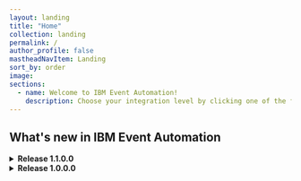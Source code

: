 ```yaml
---
layout: landing
title: "Home"
collection: landing
permalink: /
author_profile: false
mastheadNavItem: Landing
sort_by: order
image:
sections:
  - name: Welcome to IBM Event Automation!
    description: Choose your integration level by clicking one of the following links.
---
```


<div class = h2_landing><h2>What's new in IBM Event Automation</h2>

<details class="details">
  <summary><b>Release 1.1.0.0</b></summary>
  <p><a href="support/licensing/#ibm-event-automation-license-information">See license information.</a></p>
  <div class="release-info">
  <!-- Assisted by WCA@IBM -->
    <h3>Event Streams</h3>
    <h4>11.5.2 - what's new:</h4>
    <ul>
      <li>Enhanced Kafka topic management</li>
      <li>Support for Kubernetes 1.31</li>
      <li>Security and bug fixes</li>
    </ul>
    <h4>11.5.1 - what's new:</h4>
    <ul>
      <li>Enhanced Kafka topic management</li>
      <li>Enhanced topic list with status</li>
      <li>Support for Red Hat OpenShift Container Platform 4.17</li>
      <li>Kafka version upgraded to 3.8.0</li>
      <li>Apicurio version updated to 2.6.5.Final</li>
      <li>Security and bug fixes</li>
    </ul>
    <h4>11.5.0 - what's new:</h4>
    <ul>
      <li>Topic operator enhancements</li>
      <li>Apicurio version updated to 2.6.2.Final</li>
      <li>Kafka version upgraded to 3.7.1</li>
      <li>Security and bug fixes</li>
    </ul>
    <h3>Event Endpoint Management</h3>
    <h4>11.4.1 - what's new:</h4>
    <ul>
      <li>Add Kafka topics and clusters manually</li>
      <li>Support for Mutual TLS</li>
      <li>Security and bug fixes</li>
    </ul>
    <h4>11.4.0 - what's new:</h4>
    <ul>
      <li>Deprecation of support for Event Gateway instances from Event Endpoint Management version 11.2.0 and earlier</li>
      <li>Support for Kubernetes 1.31</li>
      <li>Security and bug fixes</li>
    </ul>
    <h4>11.3.2 - what's new:</h4>
    <ul>
      <li>Support for Red Hat OpenShift Container Platform 4.17</li>
      <li>Security and bug fixes</li>
    </ul>
    <h4>11.3.1 - what's new:</h4>
    <ul>
      <li>Exporting metrics</li>
      <li>Security and bug fixes</li>
    </ul>
    <h4>11.3.0 - what's new:</h4>
    <ul>
      <li>Set quotas for applications to protect your clusters</li>
      <li>New roles to use with Keycloak provided by IBM Cloud Pak for Integration</li>
      <li>Hostname verification is now enabled by default</li>
      <li>Support for IBM z13 (s390x) is removed</li>
      <li>Security and bug fixes</li>
    </ul>
    <h3>Event Processing</h3>
    <h4>1.2.4 - what's new:</h4>
    <ul>
      <li>API enrichment node: support for operations with arrays of primitive types</li>
      <li>Rename nodes directly from the canvas</li>
      <li>Duplicate and delete flows from within the canvas</li>
      <li>Security and bug fixes</li>
    </ul>
    <h4>1.2.3 - what's new:</h4>
    <ul>
      <li>Deploy flows that are customized for production or test environments</li>
      <li>You can now edit flow details and export flows from within the canvas</li>
      <li>Support for Kubernetes 1.31</li>
      <li>Security and bug fixes</li>
    </ul>
    <h4>1.2.2 - what's new:</h4>
    <ul>
      <li>Use your Flink SQL with custom nodes</li>
      <li>Event Processing add-on for IBM Cloud Pak for Integration</li>
      <li>Support for Red Hat OpenShift Container Platform 4.17</li>
      <li>Security and bug fixes</li>
    </ul>
    <h4>1.2.1 - what's new:</h4>
    <ul>
      <li>Security and bug fixes</li>
    </ul>
    <h4>1.2.0 - what's new:</h4>
    <ul>
      <li>Map key and headers into properties</li>
      <li>Flink version updated to 1.19.1</li>
      <li>Updates to supported Kubernetes versions</li>
      <li>Support for IBM z13 (s390x) is removed</li>
      <li>Security and bug fixes</li>
    </ul>
  </div>
</details>

<details class=details>
  <summary><b>Release 1.0.0.0</b></summary>
  <p><a href="support/licensing/#ibm-event-automation-license-information">See license information.</a></p>
  <div class="release-info">
  <!-- Assisted by WCA@IBM -->
    <h3>Event Streams</h3>
    <h4>11.4.0 - what's new:</h4>
    <ul>
      <li>IBM support for MongoDB source and the MongoDB sink connector</li>
      <li>Support for Red Hat OpenShift Container Platform 4.16</li>
      <li>OpenShift only: Monitoring dashboard is now supported with all authentication mechanisms</li>
      <li>Kafka version upgraded to 3.7.0</li>
      <li>Apicurio version updated to 2.5.11</li>
      <li>Updates to supported Kubernetes versions</li>
      <li>Support for IBM Power8 systems (ppc64le) is removed</li>
      <li>Support for IBM z13 (s390x) is removed</li>
      <li>Security and bug fixes</li>
    </ul>
    <h4>11.3.2 - what's new:</h4>
    <ul>
      <li>IBM Support for the Amazon S3 sink connector</li>
      <li>IBM Support for the FilePulse connector</li>
      <li>IBM Support for additional databases when using the JDBC sink connector</li>
      <li>Support for Red Hat OpenShift Container Platform 4.15</li>
      <li>Support for Kubernetes 1.29</li>
      <li>Apicurio version updated to 2.5.10.Final</li>
      <li>Security and bug fixes</li>
    </ul>
    <h4>11.3.1 - what's new:</h4>
    <ul>
      <li>Support for MQ message descriptor in the IBM MQ sink connector v2</li>
      <li>IBM support for Oracle (Debezium) source connector</li>
      <li>Share your topics with Event Endpoint Management</li>
      <li>Kafka version upgraded to 3.6.1</li>
      <li>Apicurio version updated to 2.5.8.Final</li>
      <li>Security and bug fixes</li>
    </ul>
    <h4>11.3.0 - what's new:</h4>
    <ul>
      <li>IBM supported JDBC sink connector</li>
      <li>Event Streams UI authentication with Keycloak</li>
      <li>Removal of RunAs authorizer</li>
      <li>Apicurio version updated to 2.5.0.Final</li>
      <li>Enhanced security with TLS 1.3</li>
      <li>Providing external CA certificates for overrides</li>
      <li>Audit trail for Kafka</li>
      <li>Removal of Grafana provided by IBM Cloud Pak foundational services</li>
      <li>Support for Red Hat OpenShift Container Platform 4.14</li>
      <li>Security and bug fixes</li>
    </ul>
    <h4>11.2.5 - what's new:</h4>
    <ul>
      <li>Back up and restore your Event Streams static configurations</li>
      <li>Apicurio version updated to 2.4.12.Final</li>
      <li>Security and bug fixes</li>
    </ul>
    <h4>11.2.4 - what's new:</h4>
    <ul>
      <li>Additional IBM supported connectors: IBM MQ connectors v2</li>
      <li>Apicurio version updated to 2.4.7</li>
      <li>Support for Kubernetes 1.28</li>
      <li>Security and bug fixes</li>
    </ul>
    <h4>11.2.3 - what's new:</h4>
    <ul>
      <li>Kafka version upgraded to 3.5.1</li>
      <li>IBM support for JDBC sink connector</li>
      <li>Security and bug fixes</li>
    </ul>
    <h4>11.2.2 - what's new:</h4>
    <ul>
      <li>Add your connectors with kaniko builder</li>
      <li>Security and bug fixes</li>
    </ul>
    <h4>11.2.1 - what's new:</h4>
    <ul>
      <li>Apicurio version updated to 2.4.3</li>
      <li>Updated resource requirements in production samples</li>
      <li>Support for Kubernetes 1.27</li>
      <li>Security and bug fixes</li>
    </ul>
    <h4>11.2.0 - what's new:</h4>
    <ul>
      <li>Support for other Kubernetes platforms in addition to Red Hat OpenShift</li>
      <li>IBM Cloud Pak foundational services is optional on Red Hat OpenShift Container Platform</li>
      <li>Requirement for setting license ID</li>
      <li>Support for StrimziPodSets</li>
      <li>Support for jmxtrans removed</li>
      <li>Security and bug fixes</li>
      <li>CASE bundle version is 3.2.0</li>
    </ul>
    <h3>Event Endpoint Management</h3>
    <h4>11.2.3 - what's new:</h4>
    <ul>
      <li>New security controls for the Event Gateway</li>
      <li>Security and bug fixes</li>
    </ul>
    <h4>11.2.2 - what's new:</h4>
    <ul>
      <li>Security and bug fixes</li>
    </ul>
    <h4>11.2.1 - what's new:</h4>
    <ul>
      <li>Authenticate with Keycloak provided by IBM Cloud Pak for Integration</li>
      <li>Support for JSON schemas</li>
      <li>Changes to the backup label</li>
      <li>Explaining multi-form management</li>
      <li>Security and bug fixes</li>
    </ul>
    <h4>11.2.0 - what's new:</h4>
    <ul>
      <li>Support for Red Hat OpenShift Container Platform 4.16</li>
      <li>Updates to supported Kubernetes versions</li>
      <li>Security and bug fixes</li>
    </ul>
    <h4>11.1.5 - what's new:</h4>
    <ul>
      <li>Produce events</li>
      <li>Security and bug fixes</li>
    </ul>
    <h4>11.1.4 - what's new:</h4>
    <ul>
      <li>Updates to publish options</li>
      <li>Support for Red Hat OpenShift Container Platform 4.15</li>
      <li>Support for Kubernetes 1.29</li>
      <li>Security and bug fixes</li>
    </ul>
    <h4>11.1.3 - what's new:</h4>
    <ul>
      <li>Support for Linux on IBM Z</li>
      <li>Security and bug fixes</li>
    </ul>
    <h4>11.1.2 - what's new:</h4>
    <ul>
      <li>New controls for options</li>
      <li>Support for exporting as AsyncAPI 3.0</li>
      <li>Security and bug fixes</li>
    </ul>
    <h4>11.1.1 - what's new:</h4>
    <ul>
      <li>Options for topics</li>
      <li>Approval control</li>
      <li>Security and bug fixes</li>
    </ul>
    <h4>11.1.0 - what's new:</h4>
    <ul>
      <li>Event Endpoint Management Admin API</li>
      <li>Support for IBM API Connect in non-IBM Cloud Pak for Integration deployments</li>
      <li>Support for Red Hat OpenShift Container Platform 4.14</li>
      <li>Security and bug fixes</li>
    </ul>
    <h4>11.0.5 - what's new:</h4>
    <ul>
      <li>Security and bug fixes</li>
    </ul>
    <h4>11.0.4 - what's new:</h4>
    <ul>
      <li>Support for other Kubernetes platforms in addition to Red Hat OpenShift</li>
      <li>Security and bug fixes</li>
    </ul>
    <h4>11.0.3 - what's new:</h4>
    <ul>
      <li>Catalog search</li>
      <li>Security and bug fixes</li>
    </ul>
    <h4>11.0.2 - what's new:</h4>
    <ul>
      <li>Subscription management</li>
      <li>Security and bug fixes</li>
    </ul>
    <h4>11.0.1 - what's new:</h4>
    <ul>
      <li>Security and bug fixes</li>
    </ul>
    <h4>11.0.0 - what's new:</h4>
    <ul>
      <li>Event Endpoint Management 11.0.0 simplifies how users can discover, socialize, and use events in your
        organization. This release also makes Event Endpoint Management a stand-alone capability, meaning it no longer
        requires an instance of IBM API Connect instance to be deployed.</li>
      <li>Simpler socialization with enhanced UI</li>
      <li>Integration with IBM API Connect</li>
      <li>Simpler installation</li>
      <li>Gateway groups</li>
    </ul>
    <h3>Event Processing</h3>
    <h4>1.1.9 - what's new:</h4>
    <ul>
      <li>Tree view for event properties</li>
      <li>Support for Red Hat OpenShift Container Platform 4.16</li>
      <li>Security and bug fixes</li>
    </ul>
    <h4>1.1.8 - what's new:</h4>
    <ul>
      <li>Support for events with complex array properties</li>
      <li>Event source node does not process uncommitted events from Kafka topics</li>
      <li>Flink user-defined functions (UDFs) in the exported SQL</li>
      <li>Security and bug fixes</li>
    </ul>
    <h4>1.1.7 - what's new:</h4>
    <ul>
      <li>Auto-detection of a topic message format in the event source node</li>
      <li>Processor node: Unpack arrays</li>
      <li>Enrichment node: API</li>
      <li>Support for Kubernetes 1.30</li>
      <li>Security and bug fixes</li>
    </ul>
    <h4>1.1.5 - what's new:</h4>
    <ul>
      <li>Support for Avro schemas that use a schema registry</li>
      <li>Support for Linux on IBM Z</li>
      <li>Security and bug fixes</li>
    </ul>
    <h4>1.1.4 - what's new:</h4>
    <ul>
      <li>Secure communication with Flink deployments</li>
      <li>Support for events with primitive array properties</li>
      <li>Support for Red Hat OpenShift Container Platform 4.15</li>
      <li>Support for Kubernetes 1.29</li>
      <li>Apache Flink updated to 1.18.1</li>
      <li>Security and bug fixes</li>
    </ul>
    <h4>1.1.3 - what's new:</h4>
    <ul>
      <li>Support for events with nested properties</li>
      <li>Support for ISO timestamps and timestamps with time zone</li>
      <li>Security and bug fixes</li>
    </ul>
    <h4>1.1.2 - what's new:</h4>
    <ul>
      <li>Security and bug fixes</li>
    </ul>
    <h4>1.1.1 - what's new:</h4>
    <ul>
      <li>Support for Avro binary-encoded events and epoch timestamps</li>
      <li>Support for Oracle database</li>
      <li>Security and bug fixes</li>
    </ul>
    <h4>1.1.0 - what's new:</h4>
    <ul>
      <li>Apache Flink updated to 1.18.0</li>
      <li>Support for MySQL database</li>
      <li>Reuse a time window in aggregate and top-n nodes</li>
      <li>Stale status when your flow is modified</li>
      <li>Support for Red Hat OpenShift Container Platform 4.14</li>
      <li>Security and bug fixes</li>
    </ul>
    <h4>1.0.5 - what's new:</h4>
    <ul>
      <li>Enrichment node: Database</li>
      <li>Support for other Kubernetes platforms in addition to Red Hat OpenShift</li>
      <li>Window top-n is now Top-n</li>
      <li>Top-n grouping</li>
      <li>New UI section for aggregate and top-n nodes</li>
      <li>Autosave</li>
      <li>Security and bug fixes</li>
    </ul>
    <h4>1.0.4 - what's new:</h4>
    <ul>
      <li>Additional processor node: Window top-n</li>
      <li>Security and bug fixes</li>
    </ul>
    <h4>1.0.3 - what's new:</h4>
    <ul>
      <li>Security and bug fixes</li>
    </ul>
    <h4>1.0.2 - what's new:</h4>
    <ul>
      <li>Flink version updated to 1.17.1</li>
      <li>Updates to Flink samples</li>
      <li>Security and bug fixes</li>
    </ul>
    <h4>1.0.1 - what's new:</h4>
    <ul>
      <li>Security and bug fixes</li>
    </ul>
    <h4>1.0.0 - what's new:</h4>
    <ul>
      <li>First General Availability release.</li>
    </ul>
  <!-- End of Assisted by WCA@IBM -->
  </div>
</details>
</div>

<!--
<details class=details>
  <summary><b>Release 1.0.0.0</b></summary>
  <ul>
    <li><b>Event Streams</b> 11.2.x introduces support for other Kubernetes platforms. In addition to the existing support for the Red Hat OpenShift Container Platform, you can also install on other Kubernetes platforms that support the Red Hat Universal Base Images (UBI) containers.
    <br> For more information, and a full list of new and changed features, see <a href="{{ site.url }}{{ site.baseurl }}/es/about/whats-new/" target="_blank">what’s new in Event Streams</a>.</li>
    <li><b>Event Endpoint Management</b> 11.0.x simplifies how users can discover, socialize, and use events in your organization. An enhanced UI makes Kafka topic discovery and socialization of event sources simpler. 
    <br> For more information, and a full list of new and changed features, see <a href="{{ site.url }}{{ site.baseurl }}/eem/about/whats-new/" target="_blank">what’s new in Event Endpoint Management</a>.</li>
    <li><b>Event Processing</b> 1.0.x provides a scalable, low-code, event stream processing platform that helps you transform and act on data in real time. <br><a href="{{ site.url }}{{ site.baseurl }}/ep/about/overview/" target="_blank">Find out more</a> about the first release of Event Processing.</li>
  </ul>
</details>
</div>
-->